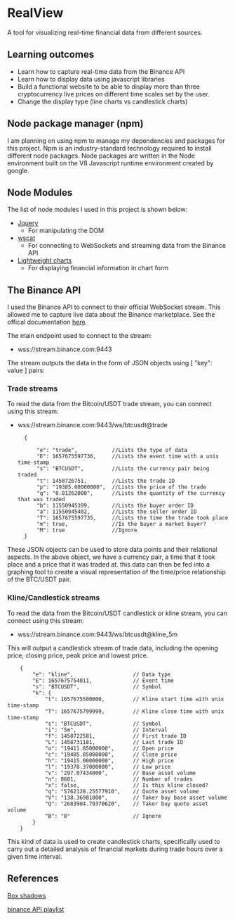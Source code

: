 # **RealView**
A tool for visualizing real-time financial data from different sources.
## **Learning outcomes**
* Learn how to capture real-time data from the Binance API
* Learn how to display data using javascript libraries
* Build a functional website to be able to display more than three cryptocurrency live prices on different time scales set by the user.
* Change the display type (line charts vs candlestick charts)

## **Node package manager (npm)**
I am planning on using npm to manage my dependencies and packages for this project. 
Npm is an industry-standard technology required to install different node packages. Node packages are written in the Node environment built on the V8 Javascript runtime environment created by google.

## **Node Modules**
The list of node modules I used in this project is shown below:
* [Jquery](https://jquery.com/)
    - For manipulating the DOM
* [wscat](https://www.npmjs.com/package/wscat)
    - For connecting to WebSockets and streaming data from the Binance API
* [Lightweight charts](https://www.tradingview.com/lightweight-charts/)
    - For displaying financial information in chart form 

## **The Binance API**
I used the Binance API to connect to their official WebSocket stream. This allowed me to capture live data about the Binance marketplace.
See the offical documentation [here](https://github.com/binance/binance-spot-api-docs/blob/master/web-socket-streams.md).

The main endpoint used to connect to the stream: 
- wss://stream.binance.com:9443

The stream outputs the data in the form of JSON objects using [ "key": value ] pairs:

### **Trade streams**

To read the data from the Bitcoin/USDT trade stream, you can connect using this stream:
- wss://stream.binance.com:9443/ws/btcusdt@trade

        {
            
            "e": "trade",           //Lists the type of data
            "E": 1657675597736,     //Lists the event time with a unix time-stamp
            "s": "BTCUSDT",         //Lists the currency pair being traded
            "t": 1458726751,        //Lists the trade ID
            "p": "19385.08000000",  //Lists the price of the trade
            "q": "0.01262000",      //Lists the quantity of the currency that was traded
            "b": 11550945399,       //Lists the buyer order ID
            "a": 11550945402,       //Lists the seller order ID
            "T": 1657675597735,     //Lists the time the trade took place
            "m": true,              //Is the buyer a market buyer?
            "M": true               //Ignore
        }

These JSON objects can be used to store data points and their relational aspects. In the above object, we have a currency pair,  a time that it took place and a price that it was traded at. this data can then be fed into a graphing tool to create a visual representation of the time/price relationship of the BTC/USDT pair.

### **Kline/Candlestick streams**

To read the data from the Bitcoin/USDT candlestick or kline stream, you can connect using this stream:
- wss://stream.binance.com:9443/ws/btcusdt@kline_5m

This will output a candlestick stream of trade data, including the opening price, closing price, peak price and lowest price.

        {
            "e": "kline",                   // Data type
            "E": 1657675754011,             // Event time
            "s": "BTCUSDT",                 // Symbol
            "k": {  
                "t": 1657675500000,         // Kline start time with unix time-stamp
                "T": 1657675799999,         // Kline close time with unix time-stamp
                "s": "BTCUSDT",             // Symbol
                "i": "5m",                  // Interval
                "f": 1458722581,            // First trade ID
                "L": 1458731181,            // Last trade ID
                "o": "19411.85000000",      // Open price
                "c": "19405.05000000",      // Close price
                "h": "19415.00000000",      // High price
                "l": "19378.37000000",      // Low price
                "v": "297.07434000",        // Base asset volume
                "n": 8601,                  // Number of trades
                "x": false,                 // Is this kline closed?
                "q": "5762128.25577910",    // Quote asset volume
                "V": "138.36981000",        // Taker buy base asset volume
                "Q": "2683904.79370620",    // Taker buy quote asset volume
                "B": "0"                    // Ignore
            }
        }

This kind of data is used to create candlestick charts, specifically used to carry out a detailed analysis of financial markets during trade hours over a given time interval.
## **References**

[Box shadows](https://www.youtube.com/watch?v=Yon4l3MUBGY)

[binance API playlist](https://www.youtube.com/playlist?list=PLvzuUVysUFOuB1kJQ3S2G-nB7_nHhD7Ay)